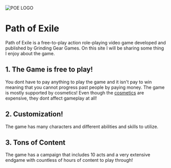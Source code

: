 ![POE LOGO](https://github.com/Tim-Saeteurn/Favorite/assets/142946156/300e01ee-62f9-44c6-887d-9005b2161845)
# Path of Exile 
 
Path of Exile is a free-to-play action role-playing video game developed and published by Grinding Gear Games. On this site I will be sharing some thing I enjoy about the game.

## 1. The Game is free to play!
You dont have to pay anything to play the game and it isn't pay to win meaning that you cannot progress past people by paying money. The game is mostly supported by cosmetics!
Even though the [cosmetics](https://www.pathofexile.com/purchase) are expensive, they dont affect gameplay at all!

## 2. Customization!
The game has many characters and different abilities and skills to utilize.

## 3. Tons of Content
The game has a campaign that includes 10 acts and a very extensive endgame with countless of hours of content to play through!

